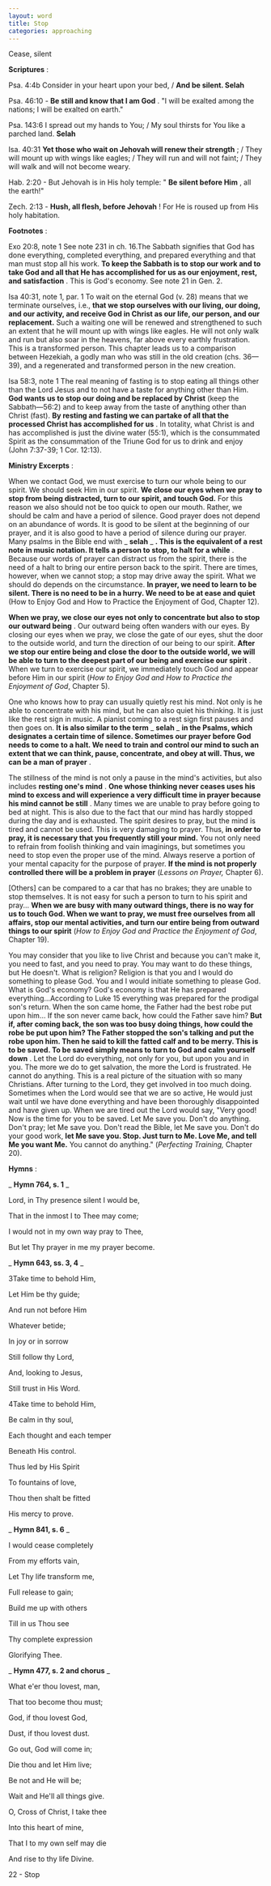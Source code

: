 ```yaml
---
layout: word
title: Stop
categories: approaching
---
```


Cease, silent

**Scriptures** :

Psa. 4:4b Consider in your heart upon your bed, / **And be silent. Selah**

Psa. 46:10 - **Be still and know that I am God** . "I will be exalted among the nations; I will be exalted on earth."

Psa. 143:6 I spread out my hands to You; / My soul thirsts for You like a parched land. **Selah**

Isa. 40:31 **Yet those who wait on Jehovah will renew their strength** ; / They will mount up with wings like eagles; / They will run and will not faint; / They will walk and will not become weary.

Hab. 2:20 - But Jehovah is in His holy temple: " **Be silent before Him** , all the earth!"

Zech. 2:13 - **Hush, all flesh, before Jehovah** ! For He is roused up from His holy habitation.

**Footnotes** :

Exo 20:8, note 1 See note 231 in ch. 16.The Sabbath signifies that God has done everything, completed everything, and prepared everything and that man must stop all his work. **To keep the Sabbath is to stop our work and to take God and all that He has accomplished for us as our enjoyment, rest, and satisfaction** . This is God's economy. See note 21 in Gen. 2.

Isa 40:31, note 1, par. 1 To wait on the eternal God (v. 28) means that we terminate ourselves, i.e., **that we stop ourselves with our living, our doing, and our activity, and receive God in Christ as our life, our person, and our replacement.** Such a waiting one will be renewed and strengthened to such an extent that he will mount up with wings like eagles. He will not only walk and run but also soar in the heavens, far above every earthly frustration. This is a transformed person. This chapter leads us to a comparison between Hezekiah, a godly man who was still in the old creation (chs. 36—39), and a regenerated and transformed person in the new creation.

Isa 58:3, note 1 The real meaning of fasting is to stop eating all things other than the Lord Jesus and to not have a taste for anything other than Him. **God wants us to stop our doing and be replaced by Christ** (keep the Sabbath—56:2) and to keep away from the taste of anything other than Christ (fast). **By resting and fasting we can partake of all that the processed Christ has accomplished for us** . In totality, what Christ is and has accomplished is just the divine water (55:1), which is the consummated Spirit as the consummation of the Triune God for us to drink and enjoy (John 7:37-39; 1 Cor. 12:13).

**Ministry Excerpts** :

When we contact God, we must exercise to turn our whole being to our spirit. We should seek Him in our spirit. **We close our eyes when we pray to stop from being distracted, turn to our spirit, and touch God.** For this reason we also should not be too quick to open our mouth. Rather, we should be calm and have a period of silence. Good prayer does not depend on an abundance of words. It is good to be silent at the beginning of our prayer, and it is also good to have a period of silence during our prayer. Many psalms in the Bible end with _ **selah** _ **. This is the equivalent of a rest note in music notation. It tells a person to stop, to halt for a while** . Because our words of prayer can distract us from the spirit, there is the need of a halt to bring our entire person back to the spirit. There are times, however, when we cannot stop; a stop may drive away the spirit. What we should do depends on the circumstance. **In prayer, we need to learn to be silent. There is no need to be in a hurry. We need to be at ease and quiet** (How to Enjoy God and How to Practice the Enjoyment of God, Chapter 12).

**When we pray, we close our eyes not only to concentrate but also to stop our outward being** . Our outward being often wanders with our eyes. By closing our eyes when we pray, we close the gate of our eyes, shut the door to the outside world, and turn the direction of our being to our spirit. **After we stop our entire being and close the door to the outside world, we will be able to turn to the deepest part of our being and exercise our spirit** . When we turn to exercise our spirit, we immediately touch God and appear before Him in our spirit (_How to Enjoy God and How to Practice the Enjoyment of God_, Chapter 5).

One who knows how to pray can usually quietly rest his mind. Not only is he able to concentrate with his mind, but he can also quiet his thinking. It is just like the rest sign in music. A pianist coming to a rest sign first pauses and then goes on. **It is also similar to the term** _ **selah** _ **in the Psalms, which designates a certain time of silence. Sometimes our prayer before God needs to come to a halt. We need to train and control our mind to such an extent that we can think, pause, concentrate, and obey at will. Thus, we can be a man of prayer** .

The stillness of the mind is not only a pause in the mind's activities, but also includes **resting one's mind** . **One whose thinking never ceases uses his mind to excess and will experience a very difficult time in prayer because his mind cannot be still** . Many times we are unable to pray before going to bed at night. This is also due to the fact that our mind has hardly stopped during the day and is exhausted. The spirit desires to pray, but the mind is tired and cannot be used. This is very damaging to prayer. Thus, **in order to pray, it is necessary that you frequently still your mind.** You not only need to refrain from foolish thinking and vain imaginings, but sometimes you need to stop even the proper use of the mind. Always reserve a portion of your mental capacity for the purpose of prayer. **If the mind is not properly controlled there will be a problem in prayer** (_Lessons on Prayer,_ Chapter 6).

[Others] can be compared to a car that has no brakes; they are unable to stop themselves. It is not easy for such a person to turn to his spirit and pray... **When we are busy with many outward things, there is no way for us to touch God. When we want to pray, we must free ourselves from all affairs, stop our mental activities, and turn our entire being from outward things to our spirit** (_How to Enjoy God and Practice the Enjoyment of God_, Chapter 19).

You may consider that you like to live Christ and because you can't make it, you need to fast, and you need to pray. You may want to do these things, but He doesn't. What is religion? Religion is that you and I would do something to please God. You and I would initiate something to please God. What is God's economy? God's economy is that He has prepared everything…According to Luke 15 everything was prepared for the prodigal son's return. When the son came home, the Father had the best robe put upon him… If the son never came back, how could the Father save him? **But if, after coming back, the son was too busy doing things, how could the robe be put upon him? The Father stopped the son's talking and put the robe upon him. Then he said to kill the fatted calf and to be merry. This is to be saved. To be saved simply means to turn to God and calm yourself down** . Let the Lord do everything, not only for you, but upon you and in you. The more we do to get salvation, the more the Lord is frustrated. He cannot do anything. This is a real picture of the situation with so many Christians. After turning to the Lord, they get involved in too much doing. Sometimes when the Lord would see that we are so active, He would just wait until we have done everything and have been thoroughly disappointed and have given up. When we are tired out the Lord would say, "Very good! Now is the time for you to be saved. Let Me save you. Don't do anything. Don't pray; let Me save you. Don't read the Bible, let Me save you. Don't do your good work, **let Me save you. Stop. Just turn to Me. Love Me, and tell Me you want Me.** You cannot do anything." (_Perfecting Training,_ Chapter 20).

**Hymns** :

_ **Hymn 764, s. 1** _

Lord, in Thy presence silent I would be,

That in the inmost I to Thee may come;

I would not in my own way pray to Thee,

But let Thy prayer in me my prayer become.

_ **Hymn 643, ss. 3, 4** _

3Take time to behold Him,

Let Him be thy guide;

And run not before Him

Whatever betide;

In joy or in sorrow

Still follow thy Lord,

And, looking to Jesus,

Still trust in His Word.

4Take time to behold Him,

Be calm in thy soul,

Each thought and each temper

Beneath His control.

Thus led by His Spirit

To fountains of love,

Thou then shalt be fitted

His mercy to prove.

_ **Hymn 841, s. 6** _

I would cease completely

From my efforts vain,

Let Thy life transform me,

Full release to gain;

Build me up with others

Till in us Thou see

Thy complete expression

Glorifying Thee.

_ **Hymn 477, s. 2 and chorus** _

What e'er thou lovest, man,

That too become thou must;

God, if thou lovest God,

Dust, if thou lovest dust.

Go out, God will come in;

Die thou and let Him live;

Be not and He will be;

Wait and He'll all things give.

O, Cross of Christ, I take thee

Into this heart of mine,

That I to my own self may die

And rise to thy life Divine.

22 - Stop
